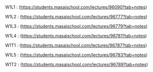 W1L1 : (https://students.masaischool.com/lectures/96090?tab=notes)

W1L2 : (https://students.masaischool.com/lectures/96777?tab=notes)

W1L3 : (https://students.masaischool.com/lectures/96779?tab=notes)

W1L4 : (https://students.masaischool.com/lectures/96781?tab=notes)

W1T1 : (https://students.masaischool.com/lectures/96787?tab=notes)

W1L5 : (https://students.masaischool.com/lectures/96783?tab=notes)

W1T2 : (https://students.masaischool.com/lectures/96789?tab=notes)
